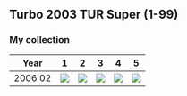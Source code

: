 ## Turbo 2003 TUR Super (1-99)

### My collection

|  Year   |                                                                                                       1                                                                                                        |                                                                                                       2                                                                                                        |                                                                                                       3                                                                                                        |                                                                                                       4                                                                                                        |                                                                                                       5                                                                                                        |
|:-------:|:--------------------------------------------------------------------------------------------------------------------------------------------------------------------------------------------------------------:|:--------------------------------------------------------------------------------------------------------------------------------------------------------------------------------------------------------------:|:--------------------------------------------------------------------------------------------------------------------------------------------------------------------------------------------------------------:|:--------------------------------------------------------------------------------------------------------------------------------------------------------------------------------------------------------------:|:--------------------------------------------------------------------------------------------------------------------------------------------------------------------------------------------------------------:|
| 2006 02 | [<img src='thumbnails/outer/2006_02.1.0.png'>](https://raw.githubusercontent.com/vlegchilkin/collection/81ead50a237f237f308ebe2a2f2bef694945be0d/gum_wrappers/kent/turbo/2003/TUR/super/outer/2006_02.1.0.png) | [<img src='thumbnails/outer/2006_02.2.0.png'>](https://raw.githubusercontent.com/vlegchilkin/collection/81ead50a237f237f308ebe2a2f2bef694945be0d/gum_wrappers/kent/turbo/2003/TUR/super/outer/2006_02.2.0.png) | [<img src='thumbnails/outer/2006_02.3.0.png'>](https://raw.githubusercontent.com/vlegchilkin/collection/81ead50a237f237f308ebe2a2f2bef694945be0d/gum_wrappers/kent/turbo/2003/TUR/super/outer/2006_02.3.0.png) | [<img src='thumbnails/outer/2006_02.4.0.png'>](https://raw.githubusercontent.com/vlegchilkin/collection/81ead50a237f237f308ebe2a2f2bef694945be0d/gum_wrappers/kent/turbo/2003/TUR/super/outer/2006_02.4.0.png) | [<img src='thumbnails/outer/2006_02.5.0.png'>](https://raw.githubusercontent.com/vlegchilkin/collection/81ead50a237f237f308ebe2a2f2bef694945be0d/gum_wrappers/kent/turbo/2003/TUR/super/outer/2006_02.5.0.png) |

<span style="display: inline-block;">
	<a href='https://raw.githubusercontent.com/vlegchilkin/collection/a9406052fbc31e4ae95d9bcf9c918656ecd1f513/gum_wrappers/kent/turbo/2003/TUR/super/inner/1.5.png' title=''><img src='thumbnails/inner/1.5.png' alt=''></a>
</span>
<span style="display: inline-block;">
	<a href='https://raw.githubusercontent.com/vlegchilkin/collection/a9406052fbc31e4ae95d9bcf9c918656ecd1f513/gum_wrappers/kent/turbo/2003/TUR/super/inner/2.5.png' title=''><img src='thumbnails/inner/2.5.png' alt=''></a>
</span>
<span style="display: inline-block;">
	<a href='https://raw.githubusercontent.com/vlegchilkin/collection/a9406052fbc31e4ae95d9bcf9c918656ecd1f513/gum_wrappers/kent/turbo/2003/TUR/super/inner/3.4.png' title=''><img src='thumbnails/inner/3.4.png' alt=''></a>
</span>
<span style="display: inline-block;">
	<a href='https://raw.githubusercontent.com/vlegchilkin/collection/a9406052fbc31e4ae95d9bcf9c918656ecd1f513/gum_wrappers/kent/turbo/2003/TUR/super/inner/4.4.png' title=''><img src='thumbnails/inner/4.4.png' alt=''></a>
</span>
<span style="display: inline-block;">
	<a href='https://raw.githubusercontent.com/vlegchilkin/collection/a9406052fbc31e4ae95d9bcf9c918656ecd1f513/gum_wrappers/kent/turbo/2003/TUR/super/inner/5.5.png' title=''><img src='thumbnails/inner/5.5.png' alt=''></a>
</span>
<span style="display: inline-block;">
	<a href='https://raw.githubusercontent.com/vlegchilkin/collection/a9406052fbc31e4ae95d9bcf9c918656ecd1f513/gum_wrappers/kent/turbo/2003/TUR/super/inner/6.4.png' title=''><img src='thumbnails/inner/6.4.png' alt=''></a>
</span>
<span style="display: inline-block;">
	<a href='https://raw.githubusercontent.com/vlegchilkin/collection/a9406052fbc31e4ae95d9bcf9c918656ecd1f513/gum_wrappers/kent/turbo/2003/TUR/super/inner/7.5.png' title=''><img src='thumbnails/inner/7.5.png' alt=''></a>
</span>
<span style="display: inline-block;">
	<a href='https://raw.githubusercontent.com/vlegchilkin/collection/a9406052fbc31e4ae95d9bcf9c918656ecd1f513/gum_wrappers/kent/turbo/2003/TUR/super/inner/8.5.png' title=''><img src='thumbnails/inner/8.5.png' alt=''></a>
</span>
<span style="display: inline-block;">
	<a href='https://raw.githubusercontent.com/vlegchilkin/collection/a9406052fbc31e4ae95d9bcf9c918656ecd1f513/gum_wrappers/kent/turbo/2003/TUR/super/inner/9.5.png' title=''><img src='thumbnails/inner/9.5.png' alt=''></a>
</span>
<span style="display: inline-block;">
	<a href='https://raw.githubusercontent.com/vlegchilkin/collection/a9406052fbc31e4ae95d9bcf9c918656ecd1f513/gum_wrappers/kent/turbo/2003/TUR/super/inner/10.5.png' title=''><img src='thumbnails/inner/10.5.png' alt=''></a>
</span>
<span style="display: inline-block;">
	<a href='https://raw.githubusercontent.com/vlegchilkin/collection/a9406052fbc31e4ae95d9bcf9c918656ecd1f513/gum_wrappers/kent/turbo/2003/TUR/super/inner/11.5.png' title=''><img src='thumbnails/inner/11.5.png' alt=''></a>
</span>
<span style="display: inline-block;">
	<a href='https://raw.githubusercontent.com/vlegchilkin/collection/a9406052fbc31e4ae95d9bcf9c918656ecd1f513/gum_wrappers/kent/turbo/2003/TUR/super/inner/12.5.png' title=''><img src='thumbnails/inner/12.5.png' alt=''></a>
</span>
<span style="display: inline-block;">
	<a href='https://raw.githubusercontent.com/vlegchilkin/collection/a9406052fbc31e4ae95d9bcf9c918656ecd1f513/gum_wrappers/kent/turbo/2003/TUR/super/inner/13.5.png' title=''><img src='thumbnails/inner/13.5.png' alt=''></a>
</span>
<span style="display: inline-block;">
	<a href='https://raw.githubusercontent.com/vlegchilkin/collection/a9406052fbc31e4ae95d9bcf9c918656ecd1f513/gum_wrappers/kent/turbo/2003/TUR/super/inner/14.5.png' title=''><img src='thumbnails/inner/14.5.png' alt=''></a>
</span>
<span style="display: inline-block;">
	<a href='https://raw.githubusercontent.com/vlegchilkin/collection/a9406052fbc31e4ae95d9bcf9c918656ecd1f513/gum_wrappers/kent/turbo/2003/TUR/super/inner/15.5.png' title=''><img src='thumbnails/inner/15.5.png' alt=''></a>
</span>
<span style="display: inline-block;">
	<a href='https://raw.githubusercontent.com/vlegchilkin/collection/a9406052fbc31e4ae95d9bcf9c918656ecd1f513/gum_wrappers/kent/turbo/2003/TUR/super/inner/16.5.png' title=''><img src='thumbnails/inner/16.5.png' alt=''></a>
</span>
<span style="display: inline-block;">
	<a href='https://raw.githubusercontent.com/vlegchilkin/collection/a9406052fbc31e4ae95d9bcf9c918656ecd1f513/gum_wrappers/kent/turbo/2003/TUR/super/inner/17.5.png' title=''><img src='thumbnails/inner/17.5.png' alt=''></a>
</span>
<span style="display: inline-block;">
	<a href='https://raw.githubusercontent.com/vlegchilkin/collection/a9406052fbc31e4ae95d9bcf9c918656ecd1f513/gum_wrappers/kent/turbo/2003/TUR/super/inner/18.5.png' title=''><img src='thumbnails/inner/18.5.png' alt=''></a>
</span>
<span style="display: inline-block;">
	<a href='https://raw.githubusercontent.com/vlegchilkin/collection/a9406052fbc31e4ae95d9bcf9c918656ecd1f513/gum_wrappers/kent/turbo/2003/TUR/super/inner/19.4.png' title=''><img src='thumbnails/inner/19.4.png' alt=''></a>
</span>
<span style="display: inline-block;">
	<a href='https://raw.githubusercontent.com/vlegchilkin/collection/a9406052fbc31e4ae95d9bcf9c918656ecd1f513/gum_wrappers/kent/turbo/2003/TUR/super/inner/20.4.png' title=''><img src='thumbnails/inner/20.4.png' alt=''></a>
</span>
<span style="display: inline-block;">
	<a href='https://raw.githubusercontent.com/vlegchilkin/collection/a9406052fbc31e4ae95d9bcf9c918656ecd1f513/gum_wrappers/kent/turbo/2003/TUR/super/inner/21.5.png' title=''><img src='thumbnails/inner/21.5.png' alt=''></a>
</span>
<span style="display: inline-block;">
	<a href='https://raw.githubusercontent.com/vlegchilkin/collection/a9406052fbc31e4ae95d9bcf9c918656ecd1f513/gum_wrappers/kent/turbo/2003/TUR/super/inner/22.4.png' title=''><img src='thumbnails/inner/22.4.png' alt=''></a>
</span>
<span style="display: inline-block;">
	<a href='https://raw.githubusercontent.com/vlegchilkin/collection/a9406052fbc31e4ae95d9bcf9c918656ecd1f513/gum_wrappers/kent/turbo/2003/TUR/super/inner/23.5.png' title=''><img src='thumbnails/inner/23.5.png' alt=''></a>
</span>
<span style="display: inline-block;">
	<a href='https://raw.githubusercontent.com/vlegchilkin/collection/a9406052fbc31e4ae95d9bcf9c918656ecd1f513/gum_wrappers/kent/turbo/2003/TUR/super/inner/24.5.png' title=''><img src='thumbnails/inner/24.5.png' alt=''></a>
</span>
<span style="display: inline-block;">
	<a href='https://raw.githubusercontent.com/vlegchilkin/collection/a9406052fbc31e4ae95d9bcf9c918656ecd1f513/gum_wrappers/kent/turbo/2003/TUR/super/inner/25.5.png' title=''><img src='thumbnails/inner/25.5.png' alt=''></a>
</span>
<span style="display: inline-block;">
	<a href='https://raw.githubusercontent.com/vlegchilkin/collection/a9406052fbc31e4ae95d9bcf9c918656ecd1f513/gum_wrappers/kent/turbo/2003/TUR/super/inner/26.4.png' title=''><img src='thumbnails/inner/26.4.png' alt=''></a>
</span>
<span style="display: inline-block;">
	<a href='https://raw.githubusercontent.com/vlegchilkin/collection/a9406052fbc31e4ae95d9bcf9c918656ecd1f513/gum_wrappers/kent/turbo/2003/TUR/super/inner/27.5.png' title=''><img src='thumbnails/inner/27.5.png' alt=''></a>
</span>
<span style="display: inline-block;">
	<a href='https://raw.githubusercontent.com/vlegchilkin/collection/a9406052fbc31e4ae95d9bcf9c918656ecd1f513/gum_wrappers/kent/turbo/2003/TUR/super/inner/28.5.png' title=''><img src='thumbnails/inner/28.5.png' alt=''></a>
</span>
<span style="display: inline-block;">
	<a href='https://raw.githubusercontent.com/vlegchilkin/collection/a9406052fbc31e4ae95d9bcf9c918656ecd1f513/gum_wrappers/kent/turbo/2003/TUR/super/inner/29.5.png' title=''><img src='thumbnails/inner/29.5.png' alt=''></a>
</span>
<span style="display: inline-block;">
	<a href='https://raw.githubusercontent.com/vlegchilkin/collection/a9406052fbc31e4ae95d9bcf9c918656ecd1f513/gum_wrappers/kent/turbo/2003/TUR/super/inner/30.5.png' title=''><img src='thumbnails/inner/30.5.png' alt=''></a>
</span>
<span style="display: inline-block;">
	<a href='https://raw.githubusercontent.com/vlegchilkin/collection/a9406052fbc31e4ae95d9bcf9c918656ecd1f513/gum_wrappers/kent/turbo/2003/TUR/super/inner/31.4.png' title=''><img src='thumbnails/inner/31.4.png' alt=''></a>
</span>
<span style="display: inline-block;">
	<a href='https://raw.githubusercontent.com/vlegchilkin/collection/a9406052fbc31e4ae95d9bcf9c918656ecd1f513/gum_wrappers/kent/turbo/2003/TUR/super/inner/32.5.png' title=''><img src='thumbnails/inner/32.5.png' alt=''></a>
</span>
<span style="display: inline-block;">
	<a href='https://raw.githubusercontent.com/vlegchilkin/collection/a9406052fbc31e4ae95d9bcf9c918656ecd1f513/gum_wrappers/kent/turbo/2003/TUR/super/inner/33.5.png' title=''><img src='thumbnails/inner/33.5.png' alt=''></a>
</span>
<span style="display: inline-block;">
	<a href='https://raw.githubusercontent.com/vlegchilkin/collection/a9406052fbc31e4ae95d9bcf9c918656ecd1f513/gum_wrappers/kent/turbo/2003/TUR/super/inner/34.5.png' title=''><img src='thumbnails/inner/34.5.png' alt=''></a>
</span>
<span style="display: inline-block;">
	<a href='https://raw.githubusercontent.com/vlegchilkin/collection/a9406052fbc31e4ae95d9bcf9c918656ecd1f513/gum_wrappers/kent/turbo/2003/TUR/super/inner/35.4.png' title=''><img src='thumbnails/inner/35.4.png' alt=''></a>
</span>
<span style="display: inline-block;">
	<a href='https://raw.githubusercontent.com/vlegchilkin/collection/a9406052fbc31e4ae95d9bcf9c918656ecd1f513/gum_wrappers/kent/turbo/2003/TUR/super/inner/36.4.png' title=''><img src='thumbnails/inner/36.4.png' alt=''></a>
</span>
<span style="display: inline-block;">
	<a href='https://raw.githubusercontent.com/vlegchilkin/collection/a9406052fbc31e4ae95d9bcf9c918656ecd1f513/gum_wrappers/kent/turbo/2003/TUR/super/inner/37.4.png' title=''><img src='thumbnails/inner/37.4.png' alt=''></a>
</span>
<span style="display: inline-block;">
	<a href='https://raw.githubusercontent.com/vlegchilkin/collection/a9406052fbc31e4ae95d9bcf9c918656ecd1f513/gum_wrappers/kent/turbo/2003/TUR/super/inner/38.5.png' title=''><img src='thumbnails/inner/38.5.png' alt=''></a>
</span>
<span style="display: inline-block;">
	<a href='https://raw.githubusercontent.com/vlegchilkin/collection/a9406052fbc31e4ae95d9bcf9c918656ecd1f513/gum_wrappers/kent/turbo/2003/TUR/super/inner/39.4.png' title=''><img src='thumbnails/inner/39.4.png' alt=''></a>
</span>
<span style="display: inline-block;">
	<a href='https://raw.githubusercontent.com/vlegchilkin/collection/a9406052fbc31e4ae95d9bcf9c918656ecd1f513/gum_wrappers/kent/turbo/2003/TUR/super/inner/40.4.png' title=''><img src='thumbnails/inner/40.4.png' alt=''></a>
</span>
<span style="display: inline-block;">
	<a href='https://raw.githubusercontent.com/vlegchilkin/collection/a9406052fbc31e4ae95d9bcf9c918656ecd1f513/gum_wrappers/kent/turbo/2003/TUR/super/inner/41.5.png' title=''><img src='thumbnails/inner/41.5.png' alt=''></a>
</span>
<span style="display: inline-block;">
	<a href='https://raw.githubusercontent.com/vlegchilkin/collection/a9406052fbc31e4ae95d9bcf9c918656ecd1f513/gum_wrappers/kent/turbo/2003/TUR/super/inner/42.4.png' title=''><img src='thumbnails/inner/42.4.png' alt=''></a>
</span>
<span style="display: inline-block;">
	<a href='https://raw.githubusercontent.com/vlegchilkin/collection/a9406052fbc31e4ae95d9bcf9c918656ecd1f513/gum_wrappers/kent/turbo/2003/TUR/super/inner/43.4.png' title=''><img src='thumbnails/inner/43.4.png' alt=''></a>
</span>
<span style="display: inline-block;">
	<a href='https://raw.githubusercontent.com/vlegchilkin/collection/a9406052fbc31e4ae95d9bcf9c918656ecd1f513/gum_wrappers/kent/turbo/2003/TUR/super/inner/44.4.png' title=''><img src='thumbnails/inner/44.4.png' alt=''></a>
</span>
<span style="display: inline-block;">
	<a href='https://raw.githubusercontent.com/vlegchilkin/collection/a9406052fbc31e4ae95d9bcf9c918656ecd1f513/gum_wrappers/kent/turbo/2003/TUR/super/inner/45.4.png' title=''><img src='thumbnails/inner/45.4.png' alt=''></a>
</span>
<span style="display: inline-block;">
	<a href='https://raw.githubusercontent.com/vlegchilkin/collection/a9406052fbc31e4ae95d9bcf9c918656ecd1f513/gum_wrappers/kent/turbo/2003/TUR/super/inner/46.4.png' title=''><img src='thumbnails/inner/46.4.png' alt=''></a>
</span>
<span style="display: inline-block;">
	<a href='https://raw.githubusercontent.com/vlegchilkin/collection/a9406052fbc31e4ae95d9bcf9c918656ecd1f513/gum_wrappers/kent/turbo/2003/TUR/super/inner/47.4.png' title=''><img src='thumbnails/inner/47.4.png' alt=''></a>
</span>
<span style="display: inline-block;">
	<a href='https://raw.githubusercontent.com/vlegchilkin/collection/a9406052fbc31e4ae95d9bcf9c918656ecd1f513/gum_wrappers/kent/turbo/2003/TUR/super/inner/48.4.png' title=''><img src='thumbnails/inner/48.4.png' alt=''></a>
</span>
<span style="display: inline-block;">
	<a href='https://raw.githubusercontent.com/vlegchilkin/collection/a9406052fbc31e4ae95d9bcf9c918656ecd1f513/gum_wrappers/kent/turbo/2003/TUR/super/inner/49.4.png' title=''><img src='thumbnails/inner/49.4.png' alt=''></a>
</span>
<span style="display: inline-block;">
	<a href='https://raw.githubusercontent.com/vlegchilkin/collection/a9406052fbc31e4ae95d9bcf9c918656ecd1f513/gum_wrappers/kent/turbo/2003/TUR/super/inner/50.4.png' title=''><img src='thumbnails/inner/50.4.png' alt=''></a>
</span>
<span style="display: inline-block;">
	<a href='https://raw.githubusercontent.com/vlegchilkin/collection/a9406052fbc31e4ae95d9bcf9c918656ecd1f513/gum_wrappers/kent/turbo/2003/TUR/super/inner/51.3.png' title=''><img src='thumbnails/inner/51.3.png' alt=''></a>
</span>
<span style="display: inline-block;">
	<a href='https://raw.githubusercontent.com/vlegchilkin/collection/a9406052fbc31e4ae95d9bcf9c918656ecd1f513/gum_wrappers/kent/turbo/2003/TUR/super/inner/52.4.png' title=''><img src='thumbnails/inner/52.4.png' alt=''></a>
</span>
<span style="display: inline-block;">
	<a href='https://raw.githubusercontent.com/vlegchilkin/collection/a9406052fbc31e4ae95d9bcf9c918656ecd1f513/gum_wrappers/kent/turbo/2003/TUR/super/inner/53.4.png' title=''><img src='thumbnails/inner/53.4.png' alt=''></a>
</span>
<span style="display: inline-block;">
	<a href='https://raw.githubusercontent.com/vlegchilkin/collection/a9406052fbc31e4ae95d9bcf9c918656ecd1f513/gum_wrappers/kent/turbo/2003/TUR/super/inner/54.4.png' title=''><img src='thumbnails/inner/54.4.png' alt=''></a>
</span>
<span style="display: inline-block;">
	<a href='https://raw.githubusercontent.com/vlegchilkin/collection/a9406052fbc31e4ae95d9bcf9c918656ecd1f513/gum_wrappers/kent/turbo/2003/TUR/super/inner/55.5.png' title=''><img src='thumbnails/inner/55.5.png' alt=''></a>
</span>
<span style="display: inline-block;">
	<a href='https://raw.githubusercontent.com/vlegchilkin/collection/a9406052fbc31e4ae95d9bcf9c918656ecd1f513/gum_wrappers/kent/turbo/2003/TUR/super/inner/56.4.png' title=''><img src='thumbnails/inner/56.4.png' alt=''></a>
</span>
<span style="display: inline-block;">
	<a href='https://raw.githubusercontent.com/vlegchilkin/collection/a9406052fbc31e4ae95d9bcf9c918656ecd1f513/gum_wrappers/kent/turbo/2003/TUR/super/inner/57.4.png' title=''><img src='thumbnails/inner/57.4.png' alt=''></a>
</span>
<span style="display: inline-block;">
	<a href='https://raw.githubusercontent.com/vlegchilkin/collection/a9406052fbc31e4ae95d9bcf9c918656ecd1f513/gum_wrappers/kent/turbo/2003/TUR/super/inner/58.5.png' title=''><img src='thumbnails/inner/58.5.png' alt=''></a>
</span>
<span style="display: inline-block;">
	<a href='https://raw.githubusercontent.com/vlegchilkin/collection/a9406052fbc31e4ae95d9bcf9c918656ecd1f513/gum_wrappers/kent/turbo/2003/TUR/super/inner/59.5.png' title=''><img src='thumbnails/inner/59.5.png' alt=''></a>
</span>
<span style="display: inline-block;">
	<a href='https://raw.githubusercontent.com/vlegchilkin/collection/a9406052fbc31e4ae95d9bcf9c918656ecd1f513/gum_wrappers/kent/turbo/2003/TUR/super/inner/60.5.png' title=''><img src='thumbnails/inner/60.5.png' alt=''></a>
</span>
<span style="display: inline-block;">
	<a href='https://raw.githubusercontent.com/vlegchilkin/collection/a9406052fbc31e4ae95d9bcf9c918656ecd1f513/gum_wrappers/kent/turbo/2003/TUR/super/inner/61.5.png' title=''><img src='thumbnails/inner/61.5.png' alt=''></a>
</span>
<span style="display: inline-block;">
	<a href='https://raw.githubusercontent.com/vlegchilkin/collection/a9406052fbc31e4ae95d9bcf9c918656ecd1f513/gum_wrappers/kent/turbo/2003/TUR/super/inner/62.5.png' title=''><img src='thumbnails/inner/62.5.png' alt=''></a>
</span>
<span style="display: inline-block;">
	<a href='https://raw.githubusercontent.com/vlegchilkin/collection/a9406052fbc31e4ae95d9bcf9c918656ecd1f513/gum_wrappers/kent/turbo/2003/TUR/super/inner/63.5.png' title=''><img src='thumbnails/inner/63.5.png' alt=''></a>
</span>
<span style="display: inline-block;">
	<a href='https://raw.githubusercontent.com/vlegchilkin/collection/a9406052fbc31e4ae95d9bcf9c918656ecd1f513/gum_wrappers/kent/turbo/2003/TUR/super/inner/64.3.png' title=''><img src='thumbnails/inner/64.3.png' alt=''></a>
</span>
<span style="display: inline-block;">
	<a href='https://raw.githubusercontent.com/vlegchilkin/collection/a9406052fbc31e4ae95d9bcf9c918656ecd1f513/gum_wrappers/kent/turbo/2003/TUR/super/inner/65.5.png' title=''><img src='thumbnails/inner/65.5.png' alt=''></a>
</span>
<span style="display: inline-block;">
	<a href='https://raw.githubusercontent.com/vlegchilkin/collection/a9406052fbc31e4ae95d9bcf9c918656ecd1f513/gum_wrappers/kent/turbo/2003/TUR/super/inner/66.5.png' title=''><img src='thumbnails/inner/66.5.png' alt=''></a>
</span>
<span style="display: inline-block;">
	<a href='https://raw.githubusercontent.com/vlegchilkin/collection/a9406052fbc31e4ae95d9bcf9c918656ecd1f513/gum_wrappers/kent/turbo/2003/TUR/super/inner/67.5.png' title=''><img src='thumbnails/inner/67.5.png' alt=''></a>
</span>
<span style="display: inline-block;">
	<a href='https://raw.githubusercontent.com/vlegchilkin/collection/a9406052fbc31e4ae95d9bcf9c918656ecd1f513/gum_wrappers/kent/turbo/2003/TUR/super/inner/68.5.png' title=''><img src='thumbnails/inner/68.5.png' alt=''></a>
</span>
<span style="display: inline-block;">
	<a href='https://raw.githubusercontent.com/vlegchilkin/collection/a9406052fbc31e4ae95d9bcf9c918656ecd1f513/gum_wrappers/kent/turbo/2003/TUR/super/inner/69.4.png' title=''><img src='thumbnails/inner/69.4.png' alt=''></a>
</span>
<span style="display: inline-block;">
	<a href='https://raw.githubusercontent.com/vlegchilkin/collection/a9406052fbc31e4ae95d9bcf9c918656ecd1f513/gum_wrappers/kent/turbo/2003/TUR/super/inner/70.5.png' title=''><img src='thumbnails/inner/70.5.png' alt=''></a>
</span>
<span style="display: inline-block;">
	<a href='https://raw.githubusercontent.com/vlegchilkin/collection/a9406052fbc31e4ae95d9bcf9c918656ecd1f513/gum_wrappers/kent/turbo/2003/TUR/super/inner/71.5.png' title=''><img src='thumbnails/inner/71.5.png' alt=''></a>
</span>
<span style="display: inline-block;">
	<a href='https://raw.githubusercontent.com/vlegchilkin/collection/a9406052fbc31e4ae95d9bcf9c918656ecd1f513/gum_wrappers/kent/turbo/2003/TUR/super/inner/72.5.png' title=''><img src='thumbnails/inner/72.5.png' alt=''></a>
</span>
<span style="display: inline-block;">
	<a href='https://raw.githubusercontent.com/vlegchilkin/collection/a9406052fbc31e4ae95d9bcf9c918656ecd1f513/gum_wrappers/kent/turbo/2003/TUR/super/inner/73.4.png' title=''><img src='thumbnails/inner/73.4.png' alt=''></a>
</span>
<span style="display: inline-block;">
	<a href='https://raw.githubusercontent.com/vlegchilkin/collection/a9406052fbc31e4ae95d9bcf9c918656ecd1f513/gum_wrappers/kent/turbo/2003/TUR/super/inner/74.4.png' title=''><img src='thumbnails/inner/74.4.png' alt=''></a>
</span>
<span style="display: inline-block;">
	<a href='https://raw.githubusercontent.com/vlegchilkin/collection/a9406052fbc31e4ae95d9bcf9c918656ecd1f513/gum_wrappers/kent/turbo/2003/TUR/super/inner/75.4.png' title=''><img src='thumbnails/inner/75.4.png' alt=''></a>
</span>
<span style="display: inline-block;">
	<a href='https://raw.githubusercontent.com/vlegchilkin/collection/a9406052fbc31e4ae95d9bcf9c918656ecd1f513/gum_wrappers/kent/turbo/2003/TUR/super/inner/76.5.png' title=''><img src='thumbnails/inner/76.5.png' alt=''></a>
</span>
<span style="display: inline-block;">
	<a href='https://raw.githubusercontent.com/vlegchilkin/collection/a9406052fbc31e4ae95d9bcf9c918656ecd1f513/gum_wrappers/kent/turbo/2003/TUR/super/inner/77.5.png' title=''><img src='thumbnails/inner/77.5.png' alt=''></a>
</span>
<span style="display: inline-block;">
	<a href='https://raw.githubusercontent.com/vlegchilkin/collection/a9406052fbc31e4ae95d9bcf9c918656ecd1f513/gum_wrappers/kent/turbo/2003/TUR/super/inner/78.5.png' title=''><img src='thumbnails/inner/78.5.png' alt=''></a>
</span>
<span style="display: inline-block;">
	<a href='https://raw.githubusercontent.com/vlegchilkin/collection/a9406052fbc31e4ae95d9bcf9c918656ecd1f513/gum_wrappers/kent/turbo/2003/TUR/super/inner/79.5.png' title=''><img src='thumbnails/inner/79.5.png' alt=''></a>
</span>
<span style="display: inline-block;">
	<a href='https://raw.githubusercontent.com/vlegchilkin/collection/a9406052fbc31e4ae95d9bcf9c918656ecd1f513/gum_wrappers/kent/turbo/2003/TUR/super/inner/80.5.png' title=''><img src='thumbnails/inner/80.5.png' alt=''></a>
</span>
<span style="display: inline-block;">
	<a href='https://raw.githubusercontent.com/vlegchilkin/collection/a9406052fbc31e4ae95d9bcf9c918656ecd1f513/gum_wrappers/kent/turbo/2003/TUR/super/inner/81.5.png' title=''><img src='thumbnails/inner/81.5.png' alt=''></a>
</span>
<span style="display: inline-block;">
	<a href='https://raw.githubusercontent.com/vlegchilkin/collection/a9406052fbc31e4ae95d9bcf9c918656ecd1f513/gum_wrappers/kent/turbo/2003/TUR/super/inner/82.5.png' title=''><img src='thumbnails/inner/82.5.png' alt=''></a>
</span>
<span style="display: inline-block;">
	<a href='https://raw.githubusercontent.com/vlegchilkin/collection/a9406052fbc31e4ae95d9bcf9c918656ecd1f513/gum_wrappers/kent/turbo/2003/TUR/super/inner/83.5.png' title=''><img src='thumbnails/inner/83.5.png' alt=''></a>
</span>
<span style="display: inline-block;">
	<a href='https://raw.githubusercontent.com/vlegchilkin/collection/a9406052fbc31e4ae95d9bcf9c918656ecd1f513/gum_wrappers/kent/turbo/2003/TUR/super/inner/84.5.png' title=''><img src='thumbnails/inner/84.5.png' alt=''></a>
</span>
<span style="display: inline-block;">
	<a href='https://raw.githubusercontent.com/vlegchilkin/collection/a9406052fbc31e4ae95d9bcf9c918656ecd1f513/gum_wrappers/kent/turbo/2003/TUR/super/inner/85.5.png' title=''><img src='thumbnails/inner/85.5.png' alt=''></a>
</span>
<span style="display: inline-block;">
	<a href='https://raw.githubusercontent.com/vlegchilkin/collection/a9406052fbc31e4ae95d9bcf9c918656ecd1f513/gum_wrappers/kent/turbo/2003/TUR/super/inner/86.5.png' title=''><img src='thumbnails/inner/86.5.png' alt=''></a>
</span>
<span style="display: inline-block;">
	<a href='https://raw.githubusercontent.com/vlegchilkin/collection/a9406052fbc31e4ae95d9bcf9c918656ecd1f513/gum_wrappers/kent/turbo/2003/TUR/super/inner/87.5.png' title=''><img src='thumbnails/inner/87.5.png' alt=''></a>
</span>
<span style="display: inline-block;">
	<a href='https://raw.githubusercontent.com/vlegchilkin/collection/a9406052fbc31e4ae95d9bcf9c918656ecd1f513/gum_wrappers/kent/turbo/2003/TUR/super/inner/88.4.png' title=''><img src='thumbnails/inner/88.4.png' alt=''></a>
</span>
<span style="display: inline-block;">
	<a href='https://raw.githubusercontent.com/vlegchilkin/collection/a9406052fbc31e4ae95d9bcf9c918656ecd1f513/gum_wrappers/kent/turbo/2003/TUR/super/inner/89.5.png' title=''><img src='thumbnails/inner/89.5.png' alt=''></a>
</span>
<span style="display: inline-block;">
	<a href='https://raw.githubusercontent.com/vlegchilkin/collection/a9406052fbc31e4ae95d9bcf9c918656ecd1f513/gum_wrappers/kent/turbo/2003/TUR/super/inner/90.5.png' title=''><img src='thumbnails/inner/90.5.png' alt=''></a>
</span>
<span style="display: inline-block;">
	<a href='https://raw.githubusercontent.com/vlegchilkin/collection/a9406052fbc31e4ae95d9bcf9c918656ecd1f513/gum_wrappers/kent/turbo/2003/TUR/super/inner/91.5.png' title=''><img src='thumbnails/inner/91.5.png' alt=''></a>
</span>
<span style="display: inline-block;">
	<a href='https://raw.githubusercontent.com/vlegchilkin/collection/a9406052fbc31e4ae95d9bcf9c918656ecd1f513/gum_wrappers/kent/turbo/2003/TUR/super/inner/92.5.png' title=''><img src='thumbnails/inner/92.5.png' alt=''></a>
</span>
<span style="display: inline-block;">
	<a href='https://raw.githubusercontent.com/vlegchilkin/collection/a9406052fbc31e4ae95d9bcf9c918656ecd1f513/gum_wrappers/kent/turbo/2003/TUR/super/inner/93.5.png' title=''><img src='thumbnails/inner/93.5.png' alt=''></a>
</span>
<span style="display: inline-block;">
	<a href='https://raw.githubusercontent.com/vlegchilkin/collection/a9406052fbc31e4ae95d9bcf9c918656ecd1f513/gum_wrappers/kent/turbo/2003/TUR/super/inner/94.5.png' title=''><img src='thumbnails/inner/94.5.png' alt=''></a>
</span>
<span style="display: inline-block;">
	<a href='https://raw.githubusercontent.com/vlegchilkin/collection/a9406052fbc31e4ae95d9bcf9c918656ecd1f513/gum_wrappers/kent/turbo/2003/TUR/super/inner/95.5.png' title=''><img src='thumbnails/inner/95.5.png' alt=''></a>
</span>
<span style="display: inline-block;">
	<a href='https://raw.githubusercontent.com/vlegchilkin/collection/a9406052fbc31e4ae95d9bcf9c918656ecd1f513/gum_wrappers/kent/turbo/2003/TUR/super/inner/96.5.png' title=''><img src='thumbnails/inner/96.5.png' alt=''></a>
</span>
<span style="display: inline-block;">
	<a href='https://raw.githubusercontent.com/vlegchilkin/collection/a9406052fbc31e4ae95d9bcf9c918656ecd1f513/gum_wrappers/kent/turbo/2003/TUR/super/inner/97.5.png' title=''><img src='thumbnails/inner/97.5.png' alt=''></a>
</span>
<span style="display: inline-block;">
	<a href='https://raw.githubusercontent.com/vlegchilkin/collection/a9406052fbc31e4ae95d9bcf9c918656ecd1f513/gum_wrappers/kent/turbo/2003/TUR/super/inner/98.5.png' title=''><img src='thumbnails/inner/98.5.png' alt=''></a>
</span>
<span style="display: inline-block;">
	<a href='https://raw.githubusercontent.com/vlegchilkin/collection/a9406052fbc31e4ae95d9bcf9c918656ecd1f513/gum_wrappers/kent/turbo/2003/TUR/super/inner/99.5.png' title=''><img src='thumbnails/inner/99.5.png' alt=''></a>
</span>

